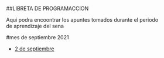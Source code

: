 
##LIBRETA DE PROGRAMACCION

Aqui podra encoontrar los apuntes tomados durante el periodo<br>
de aprendizaje del sena

#mes de septiembre 2021

- [2 de septiembre](septiembre-2-2021/readme.md)
